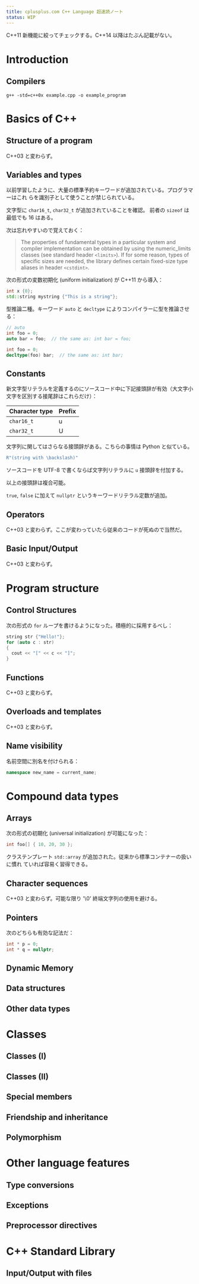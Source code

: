 ```yaml
---
title: cplusplus.com C++ Language 超速読ノート
status: WIP
---
```


C++11 新機能に絞ってチェックする。C++14 以降はたぶん記載がない。

# Introduction

## Compilers

```console
g++ -std=c++0x example.cpp -o example_program
```

# Basics of C++

## Structure of a program

C++03 と変わらず。

## Variables and types

以前学習したように、大量の標準予約キーワードが追加されている。プログラマーはこれ
らを識別子として使うことが禁じられている。

文字型に `char16_t`, `char32_t` が追加されていることを確認。
前者の `sizeof` は最低でも 16 はある。

次は忘れやすいので覚えておく：

> The properties of fundamental types in a particular system and compiler
> implementation can be obtained by using the numeric_limits classes (see
> standard header `<limits>`). If for some reason, types of specific sizes are
> needed, the library defines certain fixed-size type aliases in header
> `<cstdint>`.

次の形式の変数初期化 (uniform initialization) が C++11 から導入：

```c++
int x {0};
std::string mystring {"This is a string"};
```

型推論二種。キーワード `auto` と `decltype` によりコンパイラーに型を推論させる：

```c++
// auto
int foo = 0;
auto bar = foo;  // the same as: int bar = foo; 
```

```c++
int foo = 0;
decltype(foo) bar;  // the same as: int bar; 
```

## Constants

新文字型リテラルを定義するのにソースコード中に下記接頭辞が有効（大文字小文字を区別する接尾辞はこれらだけ）：

| Character type | Prefix |
|----------------|--------|
| `char16_t` | u |
| `char32_t` | U |

文字列に関してはさらなる接頭辞がある。こちらの事情は Python と似ている。

```c++
R"(string with \backslash)"
```

ソースコードを UTF-8 で書くならば文字列リテラルに `u` 接頭辞を付加する。

以上の接頭辞は複合可能。

`true`, `false` に加えて `nullptr` というキーワードリテラル定数が追加。

## Operators

C++03 と変わらず。ここが変わっていたら従来のコードが死ぬので当然だ。

## Basic Input/Output

C++03 と変わらず。

# Program structure

## Control Structures

次の形式の `for` ループを書けるようになった。積極的に採用するべし：

```c++
string str {"Hello!"};
for (auto c : str)
{
  cout << "[" << c << "]";
}
```

## Functions

C++03 と変わらず。

## Overloads and templates

C++03 と変わらず。

## Name visibility

名前空間に別名を付けられる：

```c++
namespace new_name = current_name;
```

# Compound data types

## Arrays

次の形式の初期化 (universal initialization) が可能になった：

```c++
int foo[] { 10, 20, 30 };
```

クラステンプレート `std::array` が追加された。従来から標準コンテナーの扱いに慣れ
ていれば容易く習得できる。

## Character sequences

C++03 と変わらず。可能な限り '\0' 終端文字列の使用を避ける。

## Pointers

次のどちらも有効な記法だ：

```c++
int * p = 0;
int * q = nullptr;
```

## Dynamic Memory
## Data structures
## Other data types

# Classes

## Classes (I)
## Classes (II)
## Special members
## Friendship and inheritance
## Polymorphism

# Other language features

## Type conversions
## Exceptions
## Preprocessor directives

# C++ Standard Library

## Input/Output with files
